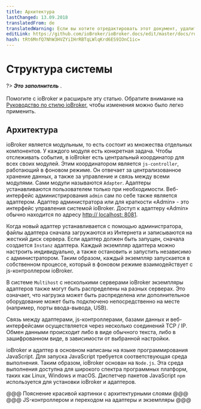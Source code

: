 ```yaml
---
title: Архитектура
lastChanged: 13.09.2018
translatedFrom: de
translatedWarning: Если вы хотите отредактировать этот документ, удалите поле «translationFrom», в противном случае этот документ будет снова автоматически переведен
editLink: https://github.com/ioBroker/ioBroker.docs/edit/master/docs/ru/basics/architecture.md
hash: tRt6MnfQ7NhW3HVZYiIHrRBTqLWlqKrd6ES9IOnC1ic=
---
```

# Структура системы
?> ***Это заполнитель*** .<br><br> Помогите с ioBroker и расширьте эту статью. Обратите внимание на [Руководство по стилю ioBroker](https://www.iobroker.net/#de/documentation/community/styleguidedoc.md), чтобы изменения можно было легко применить.

## Архитектура
ioBroker является модульным, то есть состоит из множества отдельных компонентов. У каждого модуля есть конкретная задача. Чтобы отслеживать события, в ioBroker есть центральный координатор для всех своих модулей. Этим координатором является `js-controller`, работающий в фоновом режиме. Он отвечает за централизованное хранение данных, а также за управление и связь между всеми модулями. Сами модули называются `Adapter`. Адаптеры устанавливаются пользователем только при необходимости. Веб-интерфейс администрирования `admin` сам по себе также является адаптером. Адаптер администратора или для краткости «Admin» - это интерфейс управления системой ioBroker. Доступ к адаптеру «Admin» обычно находится по адресу [http:// localhost: 8081](http://localhost:8081).

Когда новый адаптер устанавливается с помощью администратора, файлы адаптера сначала загружаются из Интернета и записываются на жесткий диск сервера. Если адаптер должен быть запущен, сначала создается `Instanz` адаптера. Каждый экземпляр адаптера можно настроить индивидуально, а также остановить и запустить независимо с администратором. Таким образом, каждый экземпляр запускается в собственном процессе, который в фоновом режиме взаимодействует с js-контроллером ioBroker.

В системе `Multihost` с несколькими серверами ioBroker экземпляры адаптеров также могут быть распределены на разных серверах. Это означает, что нагрузка может быть распределена или дополнительное оборудование может быть подключено непосредственно на месте (например, порты ввода-вывода, USB).

Связь между адаптерами, js-контроллерами, базами данных и веб-интерфейсами осуществляется через несколько соединений TCP / IP. Обмен данными происходит либо в виде обычного текста, либо в зашифрованном виде, в зависимости от выбранной настройки.

ioBroker и адаптер в основном написаны на языке программирования JavaScript. Для запуска JavaScript требуется соответствующая среда выполнения. Таким образом, ioBroker основан на `Node.js`. Эта среда выполнения доступна для широкого спектра программных платформ, таких как Linux, Windows и macOS. Диспетчер пакетов JavaScript `npm` используется для установки ioBroker и адаптеров.

@@@ Пояснение красивой картинки с архитектурными слоями @@@ @@@ JS-контроллером и переходом на адаптеры и экземпляры @@@
